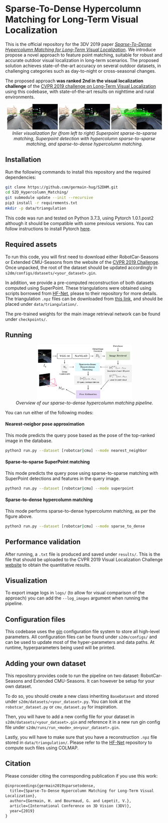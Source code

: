 # Sparse-To-Dense Hypercolumn Matching for Long-Term Visual Localization

This is the official repository for the 3DV 2019 paper *[Sparse-To-Dense Hypercolumn Matching for Long-Term Visual Localization](https://arxiv.org/abs/1907.03965)*.
We introduce propose a novel approach to feature point matching,
suitable for robust and accurate outdoor visual localization in long-term scenarios. The proposed solution achieves state-of-the-art accuracy on several outdoor datasets, in challenging categories such as day-to-night or cross-seasonal changes.

The proposed approach __was ranked 2nd in the visual localization challenge__ of the [CVPR 2019 challenge on Long-Term Visual Localization](https://visuallocalization.net) using this codebase, with state-of-the-art results on nighttime and rural environments.

<p align="center">
  <img src="images/sp.jpeg" width="32%"/>
  <img src="images/sp_hypercolumn.jpeg" width="32%"/>
  <img src="images/s2d.jpeg" width="32%"/>
  <br /><em>Inlier visualization for (from left to right) Superpoint sparse-to-sparse matching, Superpoint detection with hypercolumn sparse-to-sparse matching, and sparse-to-dense hypercolumn matching.</em>
</p>

##


## Installation
Run the following commands to install this repository and the required dependencies:

```bash
git clone https://github.com/germain-hug/S2DHM.git
cd S2D_Hypercolumn_Matching/
git submodule update --init --recursive
pip3 install -r requirements.txt
mkdir -p data/triangulation
```

This code was run and tested on Python 3.7.3, using Pytorch 1.0.1.post2 although it should be compatible with some previous versions. You can follow instructions to install Pytorch [here](https://pytorch.org/).

## Required assets

To run this code, you will first need to download either RobotCar-Seasons or Extended CMU-Seasons from the website of the [CVPR 2019 Challenge](https://visuallocalization.net). Once unpacked, the root of the dataset should be updated accordingly in `s2dm/configs/datasets/<your_dataset>.gin`.  

In addition, we provide a pre-computed reconstruction of both datasets computed using SuperPoint. These triangulations were obtained using scripts borrowed from [HF-Net](https://github.com/ethz-asl/hfnet/tree/master/colmap-helpers), please to their repository for more details. The triangulation `.npz` files can be downloaded from [this link](https://www.dropbox.com/sh/288mo16ji6uva5v/AAD8zULDYNWGFh67EedqBSGra?dl=0), and should be placed under `data/triangulation/`.

The pre-trained weights for the main image retrieval network can be found under
`checkpoints/`.

## Running

<p align="center">
  <img src="images/overview.png" width="60%"/>
  <br /><em>Overview of our sparse-to-dense hypercolumn matching pipeline.</em>
</p>

You can run either of the following modes:

#### Nearest-neigbor pose approximation

This mode predicts the query pose based as the pose of the top-ranked image in the database.

```bash
python3 run.py --dataset [robotcar|cmu] --mode nearest_neighbor
```

#### Sparse-to-sparse SuperPoint matching

This mode predicts the query pose using sparse-to-sparse matching with SuperPoint detections and features in the query image.

```bash
python3 run.py --dataset [robotcar|cmu] --mode superpoint
```

#### Sparse-to-dense hypercolumn matching

This mode performs sparse-to-dense hypercolumn matching, as per the figure above.

```bash
python3 run.py --dataset [robotcar|cmu] --mode sparse_to_dense
```


## Performance validation

After running, a `.txt` file is produced and saved under `results/`. This is the file that should be uploaded to the CVPR 2019 Visual Localization Challenge [website](https://visuallocalization.net) to obtain the quantitative results.

## Visualization

To export image logs in `logs/` (to allow for visual comparison of the approach) you can add the `--log_images` argument when running the pipeline.

## Configuration files

This codebase uses the [gin](https://github.com/google/gin-config) configuration file system to store all high-level parameters.
All configuration files can be found under `s2dm/configs/` and can be used to update most of the hyper-parameters and data paths.
At runtime, hyperparameters being used will be printed.

## Adding your own dataset

This repository provides code to run the pipeline on two dataset: RobotCar-Seasons and Extended CMU-Seasons. It can however be setup for your own dataset.  

To do so, you should create a new class inheriting `BaseDataset` and stored under `s2dm/datasets/<your_dataset>.py`. You can look at the `robotcar_dataset.py` or `cmu_dataset.py` for inspiration.  

Then, you will have to add a new config file for your dataset in `s2dm/datasets/<your_dataset>.gin` and reference it in a new run gin config file under `s2dm/runs/run_<mode>_on<your_dataset>.gin`.

Lastly, you will have to make sure that you have a reconstruction `.npz` file stored in `data/triangulation/`. Please refer to the [HF-Net](https://github.com/ethz-asl/hfnet/tree/master/colmap-helpers) repository to compute such files using COLMAP.

## Citation

Please consider citing the corresponding publication if you use this work:
```
@inproceedings{germain2019sparsetodense,
  title={Sparse-To-Dense Hypercolumn Matching for Long-Term Visual Localization},
  author={Germain, H. and Bourmaud, G. and Lepetit, V.},
  article={International Conference on 3D Vision (3DV)},
  year={2019}
}
```
